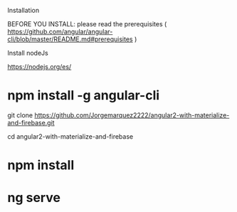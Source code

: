Installation

BEFORE YOU INSTALL: please read the prerequisites ( https://github.com/angular/angular-cli/blob/master/README.md#prerequisites )

Install nodeJs

https://nodejs.org/es/

# npm install -g angular-cli

git clone https://github.com/Jorgemarquez2222/angular2-with-materialize-and-firebase.git

cd angular2-with-materialize-and-firebase

# npm install

# ng serve

